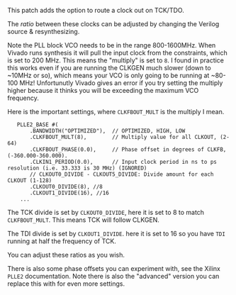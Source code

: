 This patch adds the option to route a clock out on TCK/TDO.

The *ratio* between these clocks can be adjusted by changing the Verilog source & resynthesizing.


Note the PLL block VCO needs to be in the range 800-1600MHz. When Vivado runs synthesis it will pull the input clock from the constraints, which is set to 200 MHz.
This means the "multiply" is set to `8`. I found in practice this works even if you are running the CLKGEN much slower (down to ~10MHz or so), which means your VCO
is only going to be running at ~80-100 MHz! Unfortunutly Vivado gives an error if you try setting the multiply higher because it thinks you will be exceeding the maximum
VCO frequency.

Here is the important settings, where `CLKFBOUT_MULT` is the multiply I mean.

```
   PLLE2_BASE #(
       .BANDWIDTH("OPTIMIZED"),  // OPTIMIZED, HIGH, LOW
       .CLKFBOUT_MULT(8),        // Multiply value for all CLKOUT, (2-64)
       .CLKFBOUT_PHASE(0.0),     // Phase offset in degrees of CLKFB, (-360.000-360.000).
       .CLKIN1_PERIOD(0.0),      // Input clock period in ns to ps resolution (i.e. 33.333 is 30 MHz) (IGNORED)
       // CLKOUT0_DIVIDE - CLKOUT5_DIVIDE: Divide amount for each CLKOUT (1-128)
       .CLKOUT0_DIVIDE(8), //8
       .CLKOUT1_DIVIDE(16), //16
    ...
```

The TCK divide is set by `CLKOUT0_DIVIDE`, here it is set to 8 to match `CLKFBOUT_MULT`. This means TCK will follow CLKGEN.

The TDI divide is set by `CLKOUT1_DIVIDE`. here it is set to 16 so you have `TDI` running at half the frequency of TCK.

You can adjust these ratios as you wish.

There is also some phase offsets you can experiment with, see the Xilinx `PLLE2` documentation. Note there is also the "advanced"
version you can replace this with for even more settings.